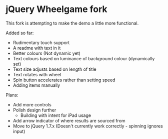 # jQuery Wheelgame fork

This fork is attempting to make the demo a little more functional.

Added so far:  
 * Rudimentary touch support  
 * A readme with text in it  
 * Better colours (Not dynamic yet)  
 * Text colours based on luminance of background colour (dynamically set)  
 * Text size adjusts based on length of title  
 * Text rotates with wheel  
 * Spin button accelerates rather than setting speed  
 * Adding items manually  

Plans:  
 * Add more controls  
 * Polish design further  
     * Building with intent for iPad usage  
 * Add arrow indicator of where results are sourced from  
 * Move to jQuery 1.7.x (Doesn't currently work correctly - spinning ignores input)  